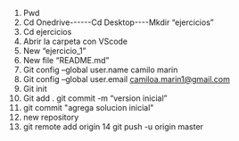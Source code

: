 1.	Pwd 
2.	Cd Onedrive------Cd Desktop----Mkdir “ejercicios”
3.	Cd ejercicios
4.	Abrir la carpeta con VScode
5.	New “ejercicio_1”
6.	New file “README.md”
7.	Git config –global user.name camilo marin 
8.	Git config –global user.email camiloa.marin1@gmail.com
9.	Git init
10.	Git add . git commit -m “version inicial”
11. git commit "agrega solucion inicial"
12. new repository 
13. git remote add origin 
14 git push -u origin master 